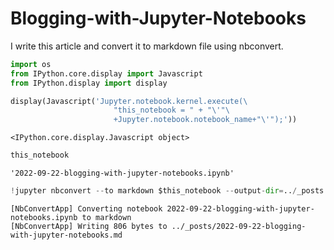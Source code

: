 # Blogging-with-Jupyter-Notebooks

I write this article and convert it to markdown file using nbconvert.


```python
import os
from IPython.core.display import Javascript
from IPython.display import display

display(Javascript('Jupyter.notebook.kernel.execute(\
                       "this_notebook = " + "\'"\
                       +Jupyter.notebook.notebook_name+"\'");'))
```


    <IPython.core.display.Javascript object>



```python
this_notebook
```




    '2022-09-22-blogging-with-jupyter-notebooks.ipynb'




```python
!jupyter nbconvert --to markdown $this_notebook --output-dir=../_posts
```

    [NbConvertApp] Converting notebook 2022-09-22-blogging-with-jupyter-notebooks.ipynb to markdown
    [NbConvertApp] Writing 806 bytes to ../_posts/2022-09-22-blogging-with-jupyter-notebooks.md

